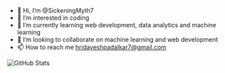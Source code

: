 - 👋 Hi, I’m @SickeningMyth7
- 👀 I’m interested in coding
- 🌱 I’m currently learning web development, data analytics and machine learning
- 💞️ I’m looking to collaborate on machine learning and web development
- 📫 How to reach me hridayeshpadalkar7@gmail.com
<!---
SickeningMyth7/SickeningMyth7 is a ✨ special ✨ repository because its `README.md` (this file) appears on your GitHub profile.
You can click the Preview link to take a look at your changes.
--->
![GitHub Stats](https://github-readme-stats.vercel.app/api?username=SickeningMyth7&theme=radical)
